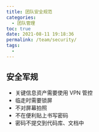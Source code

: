 ```yaml
---
title: 团队安全规范
categories: 
  - 团队管理
toc: true
date: 2021-08-11 19:18:36
permalink: /team/security/
tags: 
  - 
---
```


## 安全军规

- 关键信息资产需要使用 VPN 管控
- 临走时需要锁屏
- 不对屏幕拍照
- 不在便利贴上书写密码
- 密码不提交到代码库、文档中
